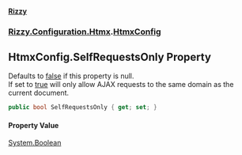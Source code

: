 #### [Rizzy](index.md 'index')
### [Rizzy.Configuration.Htmx](Rizzy.Configuration.Htmx.md 'Rizzy.Configuration.Htmx').[HtmxConfig](Rizzy.Configuration.Htmx.HtmxConfig.md 'Rizzy.Configuration.Htmx.HtmxConfig')

## HtmxConfig.SelfRequestsOnly Property

Defaults to [false](https://docs.microsoft.com/en-us/dotnet/csharp/language-reference/builtin-types/bool 'https://docs.microsoft.com/en-us/dotnet/csharp/language-reference/builtin-types/bool') if this property is null.  
If set to [true](https://docs.microsoft.com/en-us/dotnet/csharp/language-reference/builtin-types/bool 'https://docs.microsoft.com/en-us/dotnet/csharp/language-reference/builtin-types/bool') will only allow AJAX requests to the same domain as the current document.

```csharp
public bool SelfRequestsOnly { get; set; }
```

#### Property Value
[System.Boolean](https://docs.microsoft.com/en-us/dotnet/api/System.Boolean 'System.Boolean')